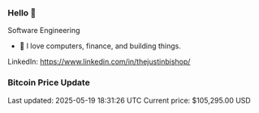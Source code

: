 ### Hello 🤙  

Software Engineering

- 🔭 I love computers, finance, and building things.
  
LinkedIn: https://www.linkedin.com/in/thejustinbishop/  



































































































































































































































































































### Bitcoin Price Update
Last updated: 2025-05-19 18:31:26 UTC
Current price: $105,295.00 USD

